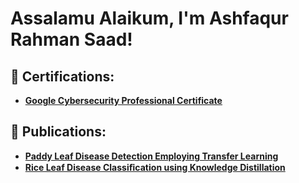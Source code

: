 <h1>Assalamu Alaikum, I'm Ashfaqur Rahman Saad! </h1>

<h2>📃 Certifications:</h2>

- <b>[Google Cybersecurity Professional Certificate](https://www.coursera.org/account/accomplishments/specialization/0KJG45BJ7Q3U)</b>

<h2>📖 Publications:</h2>

- <b>[Paddy Leaf Disease Detection Employing Transfer Learning](https://ieeexplore.ieee.org/document/10441084)</b>
- <b>[Rice Leaf Disease Classiﬁcation using Knowledge Distillation](https://ictmag.ictvietnam.vn/cntt-tt/article/view/1310)</b>
